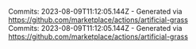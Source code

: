 Commits: 2023-08-09T11:12:05.144Z - Generated via https://github.com/marketplace/actions/artificial-grass
<br>
Commits: 2023-08-09T11:12:05.144Z - Generated via https://github.com/marketplace/actions/artificial-grass
<br>
